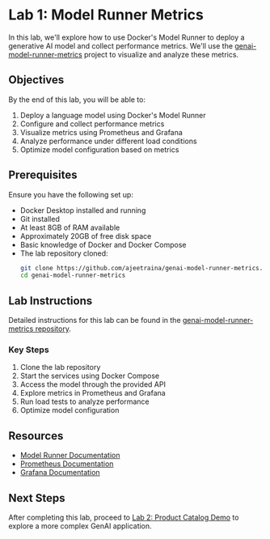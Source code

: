 # Lab 1: Model Runner Metrics

In this lab, we'll explore how to use Docker's Model Runner to deploy a generative AI model and collect performance metrics. We'll use the [genai-model-runner-metrics](https://github.com/ajeetraina/genai-model-runner-metrics) project to visualize and analyze these metrics.

## Objectives

By the end of this lab, you will be able to:

1. Deploy a language model using Docker's Model Runner
2. Configure and collect performance metrics
3. Visualize metrics using Prometheus and Grafana
4. Analyze performance under different load conditions
5. Optimize model configuration based on metrics

## Prerequisites

Ensure you have the following set up:

- Docker Desktop installed and running
- Git installed
- At least 8GB of RAM available
- Approximately 20GB of free disk space
- Basic knowledge of Docker and Docker Compose
- The lab repository cloned:
  ```bash
  git clone https://github.com/ajeetraina/genai-model-runner-metrics.git
  cd genai-model-runner-metrics
  ```

## Lab Instructions

Detailed instructions for this lab can be found in the [genai-model-runner-metrics repository](https://github.com/ajeetraina/genai-model-runner-metrics).

### Key Steps

1. Clone the lab repository
2. Start the services using Docker Compose
3. Access the model through the provided API
4. Explore metrics in Prometheus and Grafana
5. Run load tests to analyze performance
6. Optimize model configuration

## Resources

- [Model Runner Documentation](https://docs.docker.com/genai/model-runner/)
- [Prometheus Documentation](https://prometheus.io/docs/introduction/overview/)
- [Grafana Documentation](https://grafana.com/docs/grafana/latest/)

## Next Steps

After completing this lab, proceed to [Lab 2: Product Catalog Demo](lab2-product-catalog.md) to explore a more complex GenAI application.
